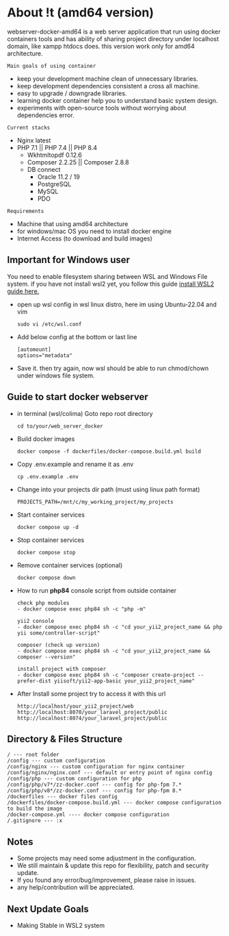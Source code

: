 # About !t (amd64 version)
webserver-docker-amd64 is a web server application that run using docker containers tools and has ability of sharing project directory under localhost domain, like xampp htdocs does. this version work only for amd64 architecture.

`Main goals of using container`
- keep your development machine clean of unnecessary libraries.
- keep development dependencies consistent a cross all machine.
- easy to upgrade / downgrade libraries.
- learning docker container help you to understand basic system design.
- experiments with open-source tools without worrying about dependencies error.

`Current stacks`
- Nginx latest
- PHP 7.1 || PHP 7.4 || PHP 8.4
    - Wkhtmltopdf 0.12.6
    - Composer 2.2.25 || Composer 2.8.8
    - DB connect
        - Oracle 11.2 / 19
        - PostgreSQL
        - MySQL
        - PDO

`Requirements`
- Machine that using amd64 architecture
- for windows/mac OS you need to install docker engine
- Internet Access (to download and build images)

## Important for Windows user
You need to enable filesystem sharing between WSL and Windows File system. if you have not install wsl2 yet, you follow this guide [install WSL2 guide here.](config/wsl/README.md)
- open up wsl config in wsl linux distro, here im using Ubuntu-22.04 and vim
    ```
    sudo vi /etc/wsl.conf
    ```

- Add below config at the bottom or last line
    ```
    [automount]
    options="metadata"
    ```

- Save it. then try again, now wsl should be able to run chmod/chown under windows file system.


## Guide to start docker webserver
- in terminal (wsl/colima) Goto repo root directory

  ```
  cd to/your/web_server_docker
  ```

- Build docker images

  ```
  docker compose -f dockerfiles/docker-compose.build.yml build
  ```

- Copy .env.example and rename it as .env

  ```
  cp .env.example .env
  ```
- Change into your projects dir path (must using linux path format)

  ```
  PROJECTS_PATH=/mnt/c/my_working_project/my_projects
  ```

- Start container services
  ```
  docker compose up -d
  ```

- Stop container services
  ```
  docker compose stop
  ```

- Remove container services (optional)
  ```
  docker compose down
  ```

- How to run **php84** console script from outside container
  ```
  check php modules
  - docker compose exec php84 sh -c "php -m"

  yii2 console
  - docker compose exec php84 sh -c "cd your_yii2_project_name && php yii some/controller-script"

  composer (check up version)
  - docker compose exec php84 sh -c "cd your_yii2_project_name && composer --version"

  install project with composer
  - docker compose exec php84 sh -c "composer create-project --prefer-dist yiisoft/yii2-app-basic your_yii2_project_name"
  ```

- After Install some project try to access it with this url
  ```
  http://localhost/your_yii2_project/web
  http://localhost:8070/your_laravel_project/public
  http://localhost:8074/your_laravel_project/public
  ```

## Directory & Files Structure
```
/ --- root folder
/config --- custom configuration
/config/nginx --- custom configuration for nginx container
/config/nginx/nginx.conf --- default or entry point of nginx config
/config/php --- custom configuration for php
/config/php/v7*/zz-docker.conf --- config for php-fpm 7.*
/config/php/v8*/zz-docker.conf --- config for php-fpm 8.*
/dockerfiles --- docker files config
/dockerfiles/docker-compose.build.yml --- docker compose configuration to build the image
/docker-compose.yml ---- docker compose configuration
/.gitignore --- :x

```

## Notes
- Some projects may need some adjustment in the configuration.
- We still maintain & update this repo for flexibility, patch and security update.
- If you found any error/bug/improvement, please raise in issues.
- any help/contribution will be appreciated.

## Next Update Goals
- Making Stable in WSL2 system